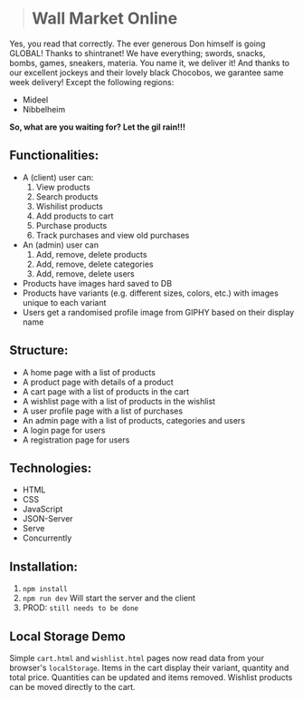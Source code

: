 > # Wall Market **Online**
Yes, you read that correctly. The ever generous Don himself is going GLOBAL! Thanks to 
shintranet!
We have everything; swords, snacks, bombs, games, sneakers, materia. You name it, we deliver it!
And thanks to our excellent jockeys and their lovely black Chocobos, we garantee same week delivery! 
Except the following regions:
- Mideel
- Nibbelheim

**So, what are you waiting for? Let the gil rain!!!**


## Functionalities:
- A (client) user can:
    1) View products
    2) Search products
    3) Wishilist products
    4) Add products to cart
    5) Purchase products
    6) Track purchases and view old purchases
- An (admin) user can
    1) Add, remove, delete products
    2) Add, remove, delete categories
    3) Add, remove, delete users
- Products have images hard saved to DB 
- Products have variants (e.g. different sizes, colors, etc.) with images unique to each variant
- Users get a randomised profile image from GIPHY based on their display name

## Structure:
- A home page with a list of products
- A product page with details of a product
- A cart page with a list of products in the cart
- A wishlist page with a list of products in the wishlist
- A user profile page with a list of purchases
- An admin page with a list of products, categories and users
- A login page for users
- A registration page for users

## Technologies:
- HTML
- CSS
- JavaScript
- JSON-Server
- Serve
- Concurrently

## Installation:
1) ```npm install```
2) ```npm run dev``` Will start the server and the client
3)  PROD: ```still needs to be done```
## Local Storage Demo
Simple `cart.html` and `wishlist.html` pages now read data from your browser's `localStorage`.
Items in the cart display their variant, quantity and total price. Quantities can be updated and
items removed. Wishlist products can be moved directly to the cart.

